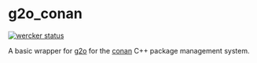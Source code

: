 # g2o_conan

[![wercker status](https://app.wercker.com/status/a7293e8be6f0e710b92ddee604d06ecd/s/master "wercker status")](https://app.wercker.com/project/byKey/a7293e8be6f0e710b92ddee604d06ecd)

A basic wrapper for [g2o](https://github.com/RainerKuemmerle/g2o) for the [conan](https://conan.io/) C++ package management system.
